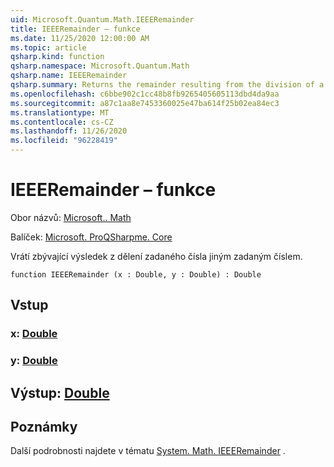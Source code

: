 ```yaml
---
uid: Microsoft.Quantum.Math.IEEERemainder
title: IEEERemainder – funkce
ms.date: 11/25/2020 12:00:00 AM
ms.topic: article
qsharp.kind: function
qsharp.namespace: Microsoft.Quantum.Math
qsharp.name: IEEERemainder
qsharp.summary: Returns the remainder resulting from the division of a specified number by another specified number.
ms.openlocfilehash: c6bbe902c1cc48b8fb9265405605113dbd4da9aa
ms.sourcegitcommit: a87c1aa8e7453360025e47ba614f25b02ea84ec3
ms.translationtype: MT
ms.contentlocale: cs-CZ
ms.lasthandoff: 11/26/2020
ms.locfileid: "96228419"
---
```

# <a name="ieeeremainder-function"></a>IEEERemainder – funkce

Obor názvů: [Microsoft.. Math](xref:Microsoft.Quantum.Math)

Balíček: [Microsoft. ProQSharpme. Core](https://nuget.org/packages/Microsoft.Quantum.QSharp.Core)


Vrátí zbývající výsledek z dělení zadaného čísla jiným zadaným číslem.

```qsharp
function IEEERemainder (x : Double, y : Double) : Double
```


## <a name="input"></a>Vstup

### <a name="x--double"></a>x: [Double](xref:microsoft.quantum.lang-ref.double)




### <a name="y--double"></a>y: [Double](xref:microsoft.quantum.lang-ref.double)





## <a name="output--double"></a>Výstup: [Double](xref:microsoft.quantum.lang-ref.double)



## <a name="remarks"></a>Poznámky

Další podrobnosti najdete v tématu [System. Math. IEEERemainder](https://docs.microsoft.com/dotnet/api/system.math.ieeeremainder) .